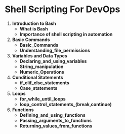 # Shell Scripting For DevOps

1. **Introduction to Bash**
    - **What is Bash**
    - **Importance of shell scripting in automation**
2. **Basic Commands**
    - **Basic_Commands**
    - **Understanding_file_permissions**
3. **Variables and Data Types**
    - **Declaring_and_using_variables**
    - **String_manipulation**
    - **Numeric_Operations**
4. **Conditional Statements**
    - **if_elif_else_statements**
    - **Case_statements**
5. **Loops**
    - **for_while_until_loops**
    - **loop_control_statements_(break,continue)**
6. **Functions**
    - **Defining_and_using_functions**
    - **Passing_arguments_to_functions**
    - **Returning_values_from_functions**
    
    
    
    
    
    
    
    
    
    
    
    
    
    
    
    
    
    
